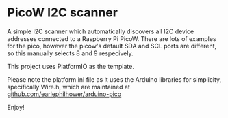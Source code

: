 # PicoW I2C scanner

A simple I2C scanner which automatically discovers all I2C device addresses connected to a Raspberry Pi PicoW. There are lots of examples for the pico, however the picow's default SDA and SCL ports are different, so this manually selects 8 and 9 respecively.

This project uses PlatformIO as the template.

Please note the platform.ini file as it uses the Arduino libraries for simplicity, specifically Wire.h, which are maintained at [github.com/earlephilhower/arduino-pico](https://github.com/earlephilhower/arduino-pico)

Enjoy!

